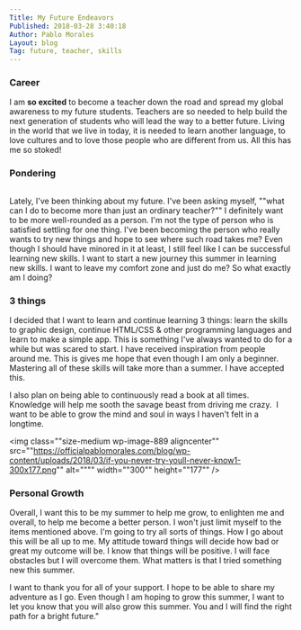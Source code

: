 ```yaml
---
Title: My Future Endeavors
Published: 2018-03-28 3:40:18
Author: Pablo Morales
Layout: blog
Tag: future, teacher, skills
---
```


<h3>Career</h3>
I am <strong>so excited</strong> to become a teacher down the road and spread my global awareness to my future students. Teachers are so needed to help build the next generation of students who will lead the way to a better future. Living in the world that we live in today, it is needed to learn another language, to love cultures and to love those people who are different from us. All this has me so stoked!
<h3>Pondering</h3>
<img class=""size-medium wp-image-893 alignright"" src=""https://officialpablomorales.com/blog/wp-content/uploads/2018/03/3-questions-to-ask-before-presentation-11-300x200.jpg"" alt="""" width=""300"" height=""200"" />
<p style=""text-align: left;"">Lately, I've been thinking about my future. I've been asking myself, ""what can I do to become more than just an ordinary teacher?"" I definitely want to be more well-rounded as a person. I'm not the type of person who is satisfied settling for one thing. I've been becoming the person who really wants to try new things and hope to see where such road takes me? Even though I should have minored in it at least, I still feel like I can be successful learning new skills. I want to start a new journey this summer in learning new skills. I want to leave my comfort zone and just do me? So what exactly am I doing?</p>

<h3>3 things</h3>
I decided that I want to learn and continue learning 3 things: learn the skills to graphic design, continue HTML/CSS &amp; other programming languages and learn to make a simple app. This is something I've always wanted to do for a while but was scared to start. I have received inspiration from people around me. This is gives me hope that even though I am only a beginner. Mastering all of these skills will take more than a summer. I have accepted this.

I also plan on being able to continuously read a book at all times. Knowledge will help me sooth the savage beast from driving me crazy.  I want to be able to grow the mind and soul in ways I haven't felt in a longtime.

<img class=""size-medium wp-image-889 aligncenter"" src=""https://officialpablomorales.com/blog/wp-content/uploads/2018/03/if-you-never-try-youll-never-know1-300x177.png"" alt="""" width=""300"" height=""177"" />
<h3>Personal Growth</h3>
Overall, I want this to be my summer to help me grow, to enlighten me and overall, to help me become a better person. I won't just limit myself to the items mentioned above. I'm going to try all sorts of things. How I go about this will be all up to me. My attitude toward things will decide how bad or great my outcome will be. I know that things will be positive. I will face obstacles but I will overcome them. What matters is that I tried something new this summer.

I want to thank you for all of your support. I hope to be able to share my adventure as I go. Even though I am hoping to grow this summer, I want to let you know that you will also grow this summer. You and I will find the right path for a bright future."
